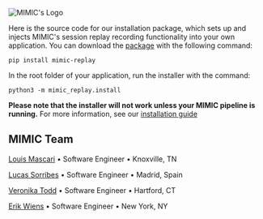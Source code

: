 ![MIMIC's Logo](https://drive.google.com/uc?export=download&id=1T-yxxqTpc6nv7nydOF5TJ1tTAgcJFfRE)

Here is the source code for our installation package, which sets up and injects MIMIC's session replay recording functionality into your own application.
You can download the [package](https://pypi.org/project/mimic-replay/) with the following command:
```terminal
pip install mimic-replay
```
In the root folder of your application, run the installer with the command:
```terminal
python3 -m mimic_replay.install
```

**Please note that the installer will not work unless your MIMIC pipeline is running.** For more information, see our [installation guide](https://github.com/MIMIC-replay/MIMIC/blob/main/README.md)

## MIMIC Team
[Louis Mascari](https://louis-mascari.com/) • Software Engineer • Knoxville, TN

[Lucas Sorribes](https://luxor.dev/) • Software Engineer • Madrid, Spain

[Veronika Todd](https://veronika-todd.com) • Software Engineer • Hartford, CT

[Erik Wiens](https://www.erikwiens.com/) • Software Engineer • New York, NY
